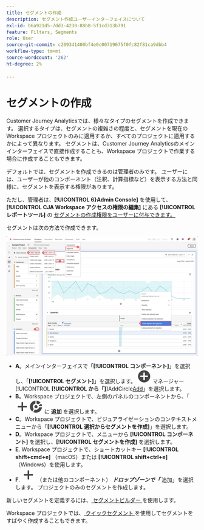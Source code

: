 ```yaml
---
title: セグメントの作成
description: セグメント作成ユーザーインターフェイスについて
exl-id: b6a921d5-7dd3-4230-88b8-5f1cd313b791
feature: Filters, Segments
role: User
source-git-commit: c209341400bf4e0c00719075f0fc82f81ca9dbb4
workflow-type: tm+mt
source-wordcount: '262'
ht-degree: 2%

---
```


# セグメントの作成

Customer Journey Analyticsでは、様々なタイプのセグメントを作成できます。  選択するタイプは、セグメントの複雑さの程度と、セグメントを現在のWorkspace プロジェクトのみに適用するか、すべてのプロジェクトに適用するかによって異なります。 セグメントは、Customer Journey Analyticsのメインインターフェイスで直接作成することも、Workspace プロジェクトで作業する場合に作成することもできます。

デフォルトでは、セグメントを作成できるのは管理者のみです。 ユーザーには、ユーザーが他のコンポーネント（注釈、計算指標など）を表示する方法と同様に、セグメントを表示する権限があります。

ただし、管理者は、**[!UICONTROL 6}Admin Console]** を使用して、**[!UICONTROL CJA Workspace アクセスの権限の編集]** にある **[!UICONTROL レポートツール]** の [ セグメントの作成権限をユーザーに付与できます。](/help/technotes/access-control.md#user-level-access)

セグメントは次の方法で作成できます。

![ セグメントの作成方法 ](assets/create-filter.png)

* **A**。メインインターフェイスで「**[!UICONTROL コンポーネント]**」を選択し、「**[!UICONTROL セグメント]**」を選択します。 ![ セグメント ](/help/assets/icons/AddCircle.svg) マネージャー [!UICONTROL **[!UICONTROL  から「]**]AddCircle[Add](/help/components/segments/seg-manage.md)」を選択します。
* **B**。Workspace プロジェクトで、左側のパネルのコンポーネントから、「![ セグメント ](/help/assets/icons/Add.svg)![ セグメント ](/help/assets/icons/Segmentation.svg) に **追加** を選択します。
* **C**。Workspace プロジェクトで、ビジュアライゼーションのコンテキストメニューから「**[!UICONTROL 選択からセグメントを作成]**」を選択します。
* **D**。Workspace プロジェクトで、メニューから **[!UICONTROL コンポーネント]** を選択し、**[!UICONTROL セグメントを作成]** を選択します。
* **E**. Workspace プロジェクトで、ショートカットキー **[!UICONTROL shift+cmd+e]** （macOS）または **[!UICONTROL shift+ctrl+e]** （Windows）を使用します。
* **F**. ![ ここにセグメントをドロップ ](/help/assets/icons/Add.svg) （または他のコンポーネント） ***ドロップゾーンで「*** 追加」を選択します。 プロジェクトのみのセグメントを作成します。

新しいセグメントを定義するには、[ セグメントビルダー ](/help/components/segments/seg-builder.md) を使用します。

Workspace プロジェクトでは、[ クイックセグメント ](/help/components/segments/seg-quick.md) を使用してセグメントをすばやく作成することもできます。

